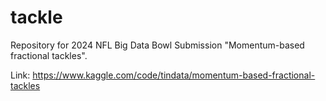 # tackle

Repository for 2024 NFL Big Data Bowl Submission "Momentum-based fractional tackles".

Link: https://www.kaggle.com/code/tindata/momentum-based-fractional-tackles
